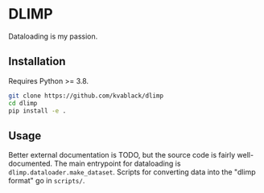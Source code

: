 # DLIMP

Dataloading is my passion.

## Installation
Requires Python >= 3.8.
```bash
git clone https://github.com/kvablack/dlimp
cd dlimp
pip install -e .
```

## Usage
Better external documentation is TODO, but the source code is fairly well-documented. The main entrypoint for dataloading is `dlimp.dataloader.make_dataset`. Scripts for converting data into the "dlimp format" go in `scripts/`.

